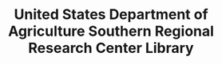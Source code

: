 ---
layout: repo
title: "United States Department of Agriculture Southern Regional Research Center Library"
id: 25517
permalink: repos/25517/
---